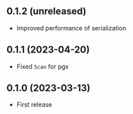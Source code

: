 ## 0.1.2 (unreleased)

- Improved performance of serialization

## 0.1.1 (2023-04-20)

- Fixed `Scan` for pgx

## 0.1.0 (2023-03-13)

- First release
